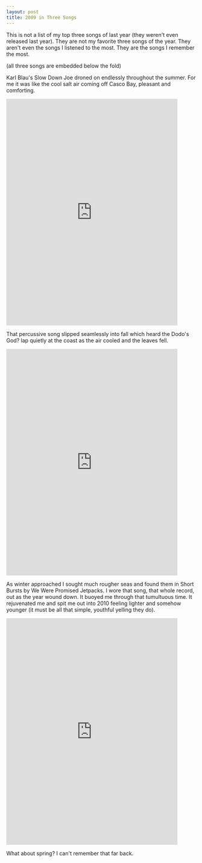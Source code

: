 ```yaml
---
layout: post
title: 2009 in Three Songs
---
```

This is not a list of my top three songs of last year (they weren't even released last year).  They are not my favorite three songs of the year.  They aren't even the songs I listened to the most.  They are the songs I remember the most.

(all three songs are embedded below the fold)


<!--more-->

Karl Blau's Slow Down Joe droned on endlessly throughout the summer.  For me it was like the cool salt air coming off Casco Bay, pleasant and comforting.


<!--more-->

<iframe width="90%" height="600" src="https://www.youtube.com/embed/8fXlMLnobv0"
        frameborder="0" allow="accelerometer; encrypted-media; gyroscope; picture-in-picture" allowfullscreen>
</iframe>

<p>
    That percussive song slipped seamlessly into fall which heard the Dodo's God? lap quietly at the coast
    as the air cooled and the leaves fell.
</p>

<iframe width="90%" height="600" src="https://www.youtube.com/embed/RPZotj7DMmI" frameborder="0"
        allow="accelerometer; encrypted-media; gyroscope; picture-in-picture" allowfullscreen>
</iframe>

<p>
    As winter approached I sought much rougher seas and found them in Short Bursts by We Were Promised Jetpacks.  I wore that song,
    that whole record, out as the year wound down.  It buoyed me through that tumultuous time.  It rejuvenated me and spit
    me out into 2010 feeling lighter and somehow younger (it must be all that simple, youthful yelling they do).
</p>

<iframe width="90%" height="600" src="https://www.youtube.com/embed/iMnVagy4ruo" frameborder="0" allow="accelerometer;
    encrypted-media; gyroscope; picture-in-picture" allowfullscreen>
</iframe>

<p>
    What about spring?  I can't remember that far back.
</p>
